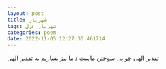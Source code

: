 ```yaml
---
layout: post
title: شهریار
tags: شهریار غزل
categories: poem
date: 2022-11-05 12:27:35.461714
---
```


تقدیر الهی چو پی سوختن ماست / ما نیز بسازیم به تقدیر الهی